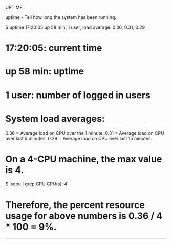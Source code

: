 UPTIME

uptime - Tell how long the system has been running.

$ uptime
17:20:05 up 58 min,  1 user,  load average: 0.36, 0.31, 0.29

# 17:20:05: current time
# up 58 min: uptime
# 1 user: number of logged in users

# System load averages:
0.36 = Average load on CPU over the 1 minute.
0.31 = Average load on CPU over last 5 minutes.
0.29 = Average load on CPU over last 15 minutes.

# On a 4-CPU machine, the max value is 4.
$ lscpu | grep CPU
CPU(s):      4

# Therefore, the percent resource usage for above numbers is 0.36 / 4 * 100 = 9%.

---